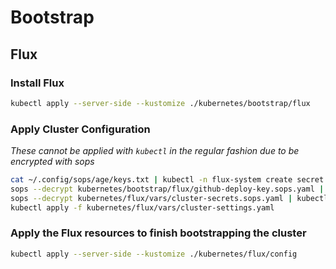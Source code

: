 # Bootstrap

## Flux

### Install Flux

```sh
kubectl apply --server-side --kustomize ./kubernetes/bootstrap/flux
```

### Apply Cluster Configuration

_These cannot be applied with `kubectl` in the regular fashion due to be encrypted with sops_

```sh
cat ~/.config/sops/age/keys.txt | kubectl -n flux-system create secret generic sops-age --from-file=age.agekey=/dev/stdin
sops --decrypt kubernetes/bootstrap/flux/github-deploy-key.sops.yaml | kubectl apply -f -
sops --decrypt kubernetes/flux/vars/cluster-secrets.sops.yaml | kubectl apply -f -
kubectl apply -f kubernetes/flux/vars/cluster-settings.yaml
```

### Apply the Flux resources to finish bootstrapping the cluster

```sh
kubectl apply --server-side --kustomize ./kubernetes/flux/config
```
